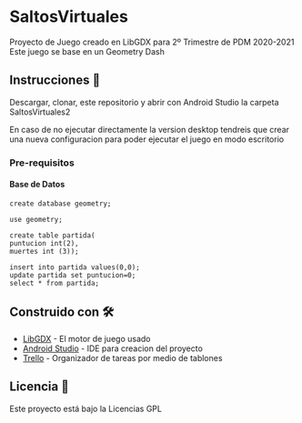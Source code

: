 # SaltosVirtuales
Proyecto de Juego creado en LibGDX para 2º Trimestre de PDM 2020-2021
Este juego se base en un Geometry Dash

## Instrucciones 🚀

Descargar, clonar, este repositorio y abrir con Android Studio la carpeta SaltosVirtuales2

En caso de no ejecutar directamente la version desktop tendreis que crear una nueva configuracion para poder ejecutar el juego en modo escritorio


### Pre-requisitos 
#### Base de Datos

	create database geometry;

	use geometry;

	create table partida(
	puntucion int(2),
    muertes int (3));
    
    insert into partida values(0,0);
    update partida set puntucion=0;
    select * from partida;

## Construido con 🛠️

* [LibGDX](https://libgdx.com/) - El motor de juego usado
* [Android Studio](https://developer.android.com/studio?hl=es) - IDE para creacion del proyecto
* [Trello](https://trello.com/) - Organizador de tareas por medio de tablones


 
 
 

## Licencia 📄

Este proyecto está bajo la Licencias GPL
